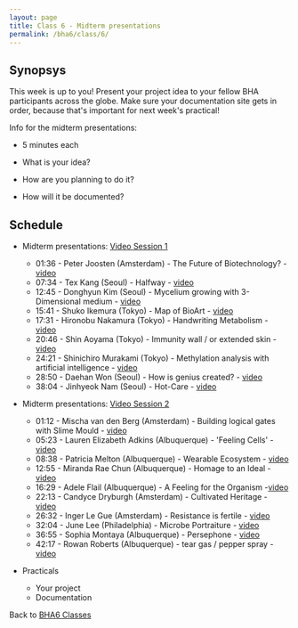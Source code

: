 ```yaml
---
layout: page
title: Class 6 - Midterm presentations
permalink: /bha6/class/6/
---
```


## Synopsys

This week is up to you! Present your project idea to your fellow BHA participants across the globe. Make sure your documentation site gets in order, because that's important for next week's practical!

Info for the midterm presentations:

* 5 minutes each

* What is your idea?
* How are you planning to do it?
* How will it be documented?

## Schedule

* Midterm presentations: [Video Session 1](https://vimeo.com/321726505)
  * 01:36 - Peter Joosten (Amsterdam) - The Future of Biotechnology? - [video](https://vimeo.com/321726505#t=1m36s)
  * 07:34 - Tex Kang (Seoul) - Halfway - [video](https://vimeo.com/321726505#t=7m34s)
  * 12:45 - Donghyun Kim (Seoul) - Mycelium growing with 3-Dimensional medium - [video](https://vimeo.com/321726505#t=12m45s)
  * 15:41 - Shuko Ikemura (Tokyo) - Map of BioArt - [video](https://vimeo.com/321726505#t=15m41s)
  * 17:31 - Hironobu Nakamura (Tokyo) - Handwriting Metabolism - [video](https://vimeo.com/321726505#t=17m31s)
  * 20:46 - Shin Aoyama (Tokyo) - Immunity wall / or extended skin - [video](https://vimeo.com/321726505#t=20m46s)
  * 24:21 - Shinichiro Murakami (Tokyo) - Methylation analysis with artificial intelligence - [video](https://vimeo.com/321726505#t=24m21s)
  * 28:50 - Daehan Won (Seoul) - How is genius created? - [video](https://vimeo.com/321726505#t=28m50s)
  * 38:04 - Jinhyeok Nam (Seoul) - Hot-Care - [video](https://vimeo.com/321726505#t=38m04s)

* Midterm presentations: [Video Session 2](https://vimeo.com/321732059)
  * 01:12 - Mischa van den Berg (Amsterdam) - Building logical gates with Slime Mould - [video](https://vimeo.com/321732059#t=1m12s)
  * 05:23 - Lauren Elizabeth Adkins (Albuquerque) - 'Feeling Cells' - [video](https://vimeo.com/321732059#t=5m23s)
  * 08:38 - Patricia Melton (Albuquerque) - Wearable Ecosystem - [video](https://vimeo.com/321732059#t=8m38s)
  * 12:55 - Miranda Rae Chun (Albuquerque) - Homage to an Ideal -[video](https://vimeo.com/321732059#t=12m55s)
  * 16:29 - Adele Flail (Albuquerque) - A Feeling for the Organism -[video](https://vimeo.com/321732059#t=16m29s)
  * 22:13 - Candyce Dryburgh (Amsterdam) - Cultivated Heritage - [video](https://vimeo.com/321732059#t=22m13s)
  * 26:32 - Inger Le Gue (Amsterdam) - Resistance is fertile - [video](https://vimeo.com/321732059#t=26m32s)
  * 32:04 - June Lee (Philadelphia) - Microbe Portraiture - [video](https://vimeo.com/321732059#t=32m04s)
  * 36:55 - Sophia Montaya (Albuquerque) - Persephone - [video](https://vimeo.com/321732059#t=36m55s)
  * 42:17 - Rowan Roberts (Albuquerque) - tear gas / pepper spray - [video](https://vimeo.com/321732059#t=42m17s)

* Practicals
  * Your project
  * Documentation



Back to [BHA6 Classes](/bha6/classes/)
